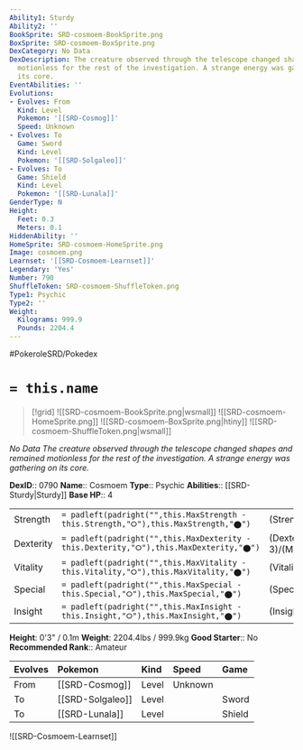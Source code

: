 ```yaml
---
Ability1: Sturdy
Ability2: ''
BookSprite: SRD-cosmoem-BookSprite.png
BoxSprite: SRD-cosmoem-BoxSprite.png
DexCategory: No Data
DexDescription: The creature observed through the telescope changed shapes and remained
  motionless for the rest of the investigation. A strange energy was gathering on
  its core.
EventAbilities: ''
Evolutions:
- Evolves: From
  Kind: Level
  Pokemon: '[[SRD-Cosmog]]'
  Speed: Unknown
- Evolves: To
  Game: Sword
  Kind: Level
  Pokemon: '[[SRD-Solgaleo]]'
- Evolves: To
  Game: Shield
  Kind: Level
  Pokemon: '[[SRD-Lunala]]'
GenderType: N
Height:
  Feet: 0.3
  Meters: 0.1
HiddenAbility: ''
HomeSprite: SRD-cosmoem-HomeSprite.png
Image: cosmoem.png
Learnset: '[[SRD-Cosmoem-Learnset]]'
Legendary: 'Yes'
Number: 790
ShuffleToken: SRD-cosmoem-ShuffleToken.png
Type1: Psychic
Type2: ''
Weight:
  Kilograms: 999.9
  Pounds: 2204.4
---
```


#PokeroleSRD/Pokedex

# `= this.name`

> [!grid]
> ![[SRD-cosmoem-BookSprite.png|wsmall]]
> ![[SRD-cosmoem-HomeSprite.png]]
> ![[SRD-cosmoem-BoxSprite.png|htiny]]
> ![[SRD-cosmoem-ShuffleToken.png|wsmall]]


*No Data*
*The creature observed through the telescope changed shapes and remained motionless for the rest of the investigation. A strange energy was gathering on its core.*

**DexID**:: 0790
**Name**:: Cosmoem
**Type**:: Psychic
**Abilities**:: [[SRD-Sturdy|Sturdy]]
**Base HP**:: 4

|           |                                                                                        |                                          |
| --------- | -------------------------------------------------------------------------------------- | ---------------------------------------- |
| Strength  | `= padleft(padright("",this.MaxStrength - this.Strength,"⭘"),this.MaxStrength,"⬤")`    | (Strength::3)/(MaxStrength::3)   |
| Dexterity | `= padleft(padright("",this.MaxDexterity - this.Dexterity,"⭘"),this.MaxDexterity,"⬤")` | (Dexterity:: 3)/(MaxDexterity::3) |
| Vitality  | `= padleft(padright("",this.MaxVitality - this.Vitality,"⭘"),this.MaxVitality,"⬤")`    | (Vitality::7)/(MaxVitality::7)   |
| Special   | `= padleft(padright("",this.MaxSpecial - this.Special,"⭘"),this.MaxSpecial,"⬤")`       | (Special::3)/(MaxSpecial::3)     |
| Insight   | `= padleft(padright("",this.MaxInsight - this.Insight,"⭘"),this.MaxInsight,"⬤")`       | (Insight::7)/(MaxInsight::7)     |

**Height**: 0'3" / 0.1m
**Weight**: 2204.4lbs / 999.9kg
**Good Starter**:: No
**Recommended Rank**:: Amateur

| Evolves   | Pokemon          | Kind   | Speed   | Game   |
|:----------|:-----------------|:-------|:--------|:-------|
| From      | [[SRD-Cosmog]]   | Level  | Unknown |        |
| To        | [[SRD-Solgaleo]] | Level  |         | Sword  |
| To        | [[SRD-Lunala]]   | Level  |         | Shield |

![[SRD-Cosmoem-Learnset]]